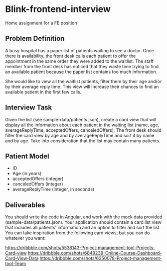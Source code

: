 # Blink-frontend-interview
Home assignment for a FE position

## Problem Definition

A busy hospital has a paper list of patients waiting to see a doctor.
Once there is availability, the front desk calls each patient to offer the appointment in the same order they were added to the waitlist.
The staff member from the front desk has noticed that they waste time trying to find an available patient because the paper list contains too much information.

She would like to view all the waitlist patients, filter them by their age and/or by their average reply time. This view will increase their chances to find an available patient in the first few calls.

## Interview Task
Given the list (see sample-data/patients.json), create a card view that will display all the information about each patient in the waiting list (name, age, averageReplyTime, acceptedOffers, canceledOffers);
The front desk should filter the card view by age and by averageReplyTime and sort it by name and by age.
Take into consideration that the list may contain many patients.

## Patient Model

- ID
- Age (in years)
- acceptedOffers (integer)
- canceledOffers (integer)
- averageReplyTime (integer, in seconds)

## Deliverables
You should write the code in Angular, and work with the mock data provided (sample-data/patients.json).
Your application should contain a card list view that includes all patients' information and an option to filter and sort the list.
You can take inspiration from the following card views, but you can do whatever you want:

https://dribbble.com/shots/5538143-Project-management-tool-Projects-Card-view
https://dribbble.com/shots/6849239-Online-Course-Dashboard-Card-View-Data
https://dribbble.com/shots/6350078-Project-management-tool-Team

